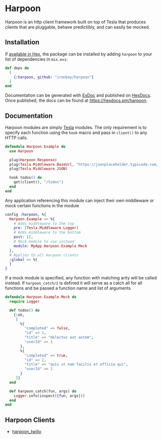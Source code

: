 # Harpoon

Harpoon is an http client framework built on top of Tesla that produces clients that are pluggable, behave predictibly, and can easily be mocked. 

## Installation

If [available in Hex](https://hex.pm/docs/publish), the package can be installed
by adding `harpoon` to your list of dependencies in `mix.exs`:

```elixir
def deps do
  [
    {:harpoon, github: "ironbay/harpoon"}
  ]
end
```

Documentation can be generated with [ExDoc](https://github.com/elixir-lang/ex_doc)
and published on [HexDocs](https://hexdocs.pm). Once published, the docs can
be found at <https://hexdocs.pm/harpoon>.

## Documentation

Harpoon modules are simply [Tesla](github.com/teamon/tesla) modules.  The only requirement is to specify each function using the `hook` macro and pass in  `client()` to any HTTP calls.

```elixir
defmodule Harpoon.Example do
  use Harpoon

  plug(Harpoon.Response)
  plug(Tesla.Middleware.BaseUrl, "https://jsonplaceholder.typicode.com/")
  plug(Tesla.Middleware.JSON)

  hook todos() do
    get(client(), "/todos")
  end
end
```

Any application referencing this module can inject their own middleware or mock certain functions in the module

```elixir
config :harpoon, %{
  Harpoon.Example => %{
    # Adds middleware to the top
    pre: [Tesla.Middleware.Logger]
    # Adds middleware to the bottom
    post: [],
    # Mock module to use instead
    module: MyApp.Harpoon.Example.Mock
  },
  # Applies to all Harpoon clients
  :global => %{
  }
}
```

If a mock module is specified, any function with matching arity will be called instead.  If `harpoon_catch/2` is defined it will serve as a catch all for all functions and be passed a function name and list of arguments

```elixir
defmodule Harpoon.Example.Mock do
  require Logger

  def todos() do
    {:ok,
     [
       %{
         "completed" => false,
         "id" => 1,
         "title" => "delectus aut autem",
         "userId" => 1
       },
       %{
         "completed" => true,
         "id" => 2,
         "title" => "quis ut nam facilis et officia qui",
         "userId" => 1
       }
     ]}
  end

  def harpoon_catch(fun, args) do
    Logger.info(inspect({fun, args}))
  end
end

```

## Harpoon Clients

-   [harpoon_twilio](https://github.com/ironbay/harpoon_twilio/)
